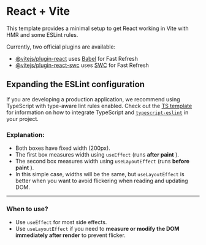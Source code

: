 # React + Vite

This template provides a minimal setup to get React working in Vite with HMR and some ESLint rules.

Currently, two official plugins are available:

- [@vitejs/plugin-react](https://github.com/vitejs/vite-plugin-react/blob/main/packages/plugin-react) uses [Babel](https://babeljs.io/) for Fast Refresh
- [@vitejs/plugin-react-swc](https://github.com/vitejs/vite-plugin-react/blob/main/packages/plugin-react-swc) uses [SWC](https://swc.rs/) for Fast Refresh

## Expanding the ESLint configuration

If you are developing a production application, we recommend using TypeScript with type-aware lint rules enabled. Check out the [TS template](https://github.com/vitejs/vite/tree/main/packages/create-vite/template-react-ts) for information on how to integrate TypeScript and [`typescript-eslint`](https://typescript-eslint.io) in your project.



### Explanation:

* Both boxes have fixed width (200px).
* The first box measures width using `useEffect` (runs  **after paint** ).
* The second box measures width using `useLayoutEffect` (runs  **before paint** ).
* In this simple case, widths will be the same, but `useLayoutEffect` is better when you want to avoid flickering when reading and updating DOM.

---

### When to use?

* Use `useEffect` for most side effects.
* Use `useLayoutEffect` if you need to **measure or modify the DOM immediately after render** to prevent flicker.

